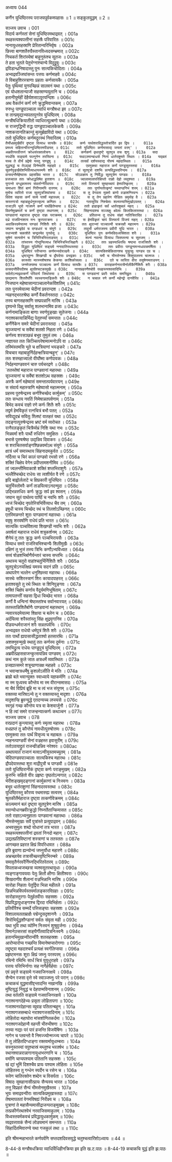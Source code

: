 अध्यायः 044

कर्णेन युधिष्ठिरस्य पराजयपूर्वकमपहासः ॥ 1 ॥ सङ्कुलयुद्धम् ॥ 2 ॥

सञ्जय उवाच ।	001  
विदार्य कर्णस्तां सेनां युधिष्ठिरमथाद्रवत् ।	001a  
रथहस्त्यश्वपत्तीनां सहस्रैः परिवारितः ॥	001c  
नानायुधसहस्राणि प्रेरितान्यरिभिर्वृषः ।	002a  
छित्त्वा बाणशतैरुग्रैस्तानविध्यदसम्भ्रमात् ॥	002c  
निचकर्त शिरांस्येषां बाहूनूरूंश्च सूतजः ॥	003a  
ते हता भूतले पेतुर्भग्नाश्चान्ये विदुद्रुवुः ॥	003c  
द्रविडान्ध्रनिषादास्तु पुनः सात्यकिचोदिताः ।	004a  
अभ्यद्रवञ्जिघांसन्तः पत्तयः कर्णमाहवे ॥	004c  
ते विबाहुशिरस्त्राणाः प्रहताः कर्णसायकैः ।	005a  
पेतुः पृथिव्यां युगपच्छिन्नं सालवनं यथा ॥	005c  
एवं योधशतान्याजौ सहस्राण्ययुतानि च ।	006a  
हतानीयुर्महीं देहैर्यशसाऽपूरयन्दिशः ॥	006c  
अथ वैकर्तनं कर्णं रणे क्रुद्धमिवान्तकम् ।	007a  
रुरुधुः पाण्डुपाञ्चाला व्याधिं मन्त्रौषधा इव ॥	007c  
स तान्प्रमृद्याभ्यपतत्पुनरेव युधिष्ठिरम् ।	008a  
मन्त्रौषधिक्रियातीतो व्याधिरत्युल्बणो यथा ॥	008c  
स राजगृद्धिभी रुद्धः पाण्डुपाञ्चालकेकयैः ।	009a  
नाशकत्तानतिक्रान्तुं मृत्युर्ब्रह्मविदो यथा ॥	009c  
ततो युधिष्ठिरः कर्णमदूरस्थं निवारितम् ।	010a  
`तैर्योधप्रमुखैर्वीरं दृष्ट्वा विव्याध सायकैः ॥	010c  
कर्णः पार्थशराविद्धस्तोत्रार्दित इव द्विपः ।	011a  
प्रमथ्य सहितान्वीरान्युधिष्ठिरमपीडयत् ॥	011c  
ततो युधिष्ठिरः कर्णमासाद्य जयतां वरम्' ।	012a  
अब्रवीत्परवीरघ्नं क्रोधसंरक्तलोचनः ॥	012c  
कर्णकर्ण वृथादृष्टे सूतपुत्र वचः शृणु ।	013a  
सदा स्पर्धसि सङ्ग्रामे फल्गुनेन तरस्विना ॥	013c  
यथाऽस्मान्बाधसे नित्यं धार्तराष्ट्रमते स्थितः ।	014a  
यद्बलं यच्च ते वीर्यं प्रद्वेषो यस्तु पाण्डुषु ॥	014c  
तत्सर्वं दर्शयस्वाद्य पौरुषं महदास्थितः ।	015a  
युद्धश्रद्धं च तेऽद्याहं विनेष्यामि महाहवे ॥	015c  
एवमुक्त्वा महाराज कर्णं पाण्डुसुतस्तदा ।	016a  
सुवर्णपुङ्खैर्दशभिर्विव्याधायस्मयैः शरैः ॥	016c  
तं सूतपुत्रो दशभिः प्रत्यविद्ध्यदरिन्दमः ।	017a  
वत्सदन्तैर्महेष्वासः प्रहसन्निव भारत ॥	017c  
सोऽवज्ञाय तु निर्विद्धः सूतपुत्रेण पाण्डवः ।	018a  
प्रजज्वाल ततः क्रोधाद्धविषेव हुताशनः ॥	018c  
ज्वालामालापरिक्षिप्तो राज्ञो देहो व्यदृश्यत ।	019a  
युगान्ते दग्धुकामस्य संवर्ताग्नेरिवापरः ॥	019c  
ततो विस्फार्य सुमहच्चापं हेमपरिष्कृतम् ।	020a  
समाधत्त शितं बाणं गिरीणामपि दारणम् ॥	020c  
ततः पूर्णायतोत्कृष्टं यमदण्डनिभं शरम् ।	021a  
मुमोच त्वरितो राजा सूतपुत्रजिघांसया ॥	021c  
स तु वेगवता मुक्तो बाणो वज्राशनिस्वनः ।	022a  
विवेश सहसा कर्णं सव्ये पार्श्वे महारथम् ॥	022c  
स तु तेन प्रहारेण पीडितः प्रमुमोह वै ।	023a  
स्रस्तगात्रो महाबाहुर्धनुरुत्सृज्य कम्पितः ॥	023c  
गतासुरिव निश्चेताः शल्यस्याभिमुखोऽपतत् ।	024a  
राजाऽपि भूयो नाजघ्ने कर्णं पार्थहितेप्सया ॥	024c  
ततो हाहाकृतं सर्वं धार्तराष्ट्रबलं महत् ।	025a  
विवर्णमुखमार्तं च कर्णं दृष्ट्वा तथागतम् ॥	025c  
सिंहनादाश्च सञ्जज्ञुः क्ष्वेलाः किलकिलास्तथा ।	026a  
पाण्डवानां महाराज दृष्ट्वा राज्ञः पराक्रमम् ॥	026c  
प्रतिलभ्य तु राधेयः संज्ञां नातिचिरादिव ।	027a  
दध्रे राजविनाशाय मनः क्रूरपराक्रमः ॥	027c  
स हेमविकृतं चापं विस्फार्य विजयं महत् ।	028a  
अवाकिरदमेयात्मा पाण्डवं निशितैः शरैः ॥	028c  
ततः क्षुराभ्यां पाञ्चाल्यौ चक्ररक्षौ महात्मनः ।	029a  
जघान चन्द्रदेवं च दण्डधारं च संयुगे ॥	029c  
तावुभौ धर्मराजस्य प्रवीरौ युधि भारत ।	030a  
रथाभ्याशे चकाशेते चन्द्रस्येव पुनर्वसू ॥	030c  
युधिष्ठिरः पुनः कर्णमविदध्यत्त्रिंशता शरैः ।	031a  
सुषेणं सत्यसेनं च त्रिभिस्त्रिभिरताडयत् ॥	031c  
शल्यं नवत्या विव्याध त्रिसप्तत्या च सूतजम् ।	032a  
तांस्तस्य गोप्तॄन्विव्याध त्रिभिस्त्रिभिरजिह्मगैः ॥	032c  
ततः प्रहस्याधिरथिः षष्ठ्या राजञ्शितैः शरैः ।	033a  
विद्ध्वा युधिष्ठिरं सङ्ख्ये ननादातिरथस्तदा ॥	033c  
ततः प्रवीराः पाण्डूनामभ्यधावन्नमर्षिताः ।	034a  
युधिष्ठिरं परीप्सन्तः कर्णमभ्यर्दयञ्छरैः ॥	034c  
सात्यकिश्चेकितानश्च युयुत्सुः पाण्ड्य एव च ।	035a  
धृष्टद्युम्नः शिखण्डी च द्रौपदेयाः प्रभद्रकाः ॥	035c  
यमौ च भीमसेनश्च शिशुपालस्य चात्मजः ।	036a  
कारूशा मात्स्यशेषाश्च केकयाः काशिकोसलाः ॥	036c  
एते च त्वरिता वीरा वसुषेणमताडयन् ।	037a  
जनमेजयश्च पाञ्चाल्यः कर्णं विव्याध सायकैः ॥	037c  
वाराहकर्णनाराचैर्नालीकैर्निशितैः शरैः ।	038a  
वत्सदन्तैर्विपाठैश्च क्षुरप्रैश्चटकामुखैः ॥	038c  
नानाप्रहरणैश्चोग्रै रथहस्त्यश्वसादिभिः ।	039a  
सर्वतोऽभ्यद्रवत्कर्णं परिवार्य जिघांसया ॥	039c  
स पाण्डवानां प्रवरैः सर्वतः समभिद्रुतः ।	040a  
छाद्यमानः शिततैर्घोरैः स्वस्वनामाङ्कितैः शरैः ॥	040c  
न चचाल रणे कर्णो महेन्द्रो दानवैरिव ।	041a  
`निजघान महेष्वासान्पाञ्चालानेकविंशतिम् ॥	041c  
ततः पुनरमेयात्मा चेदीनां प्रवरान्दश ।	042a  
न्यहनद्भरतश्रेष्ठ कर्णो वैकर्तनस्तदा ॥	042c  
तस्य बाणसहस्राणि सम्प्रपन्नानि मारिष ।	043a  
दृश्यन्ते दिक्षु सर्वासु शलभानामिव व्रजाः ॥	043c  
कर्णनामाङ्किता बाणाः स्वर्णपुङ्खाः सुतेजनाः ।	044a  
नराश्वकायान्निर्भिद्य पेतुरुर्व्यां समन्ततः ॥	044c  
कर्णेनैकेन समरे चेदीनां प्रवरास्तदा ।	045a  
सृञ्जयानां च सर्वेषां शतशो निहता रणे ॥	045c  
कर्णस्य शरसञ्छन्नं बभूव तुमुलं तमः ।	046a  
नाज्ञायत ततः किञ्चित्परेषामात्मनोऽपि वा ॥	046c  
तस्मिंस्तमसि भूते च क्षत्रियाणां भयङ्करे ।	047a  
विचचार महाबाहुर्निर्दहन्क्षत्रियान्बहून्' ॥	047c  
ततः शरमहाज्वालो वीर्योष्मा कर्णपावकः ।	048a  
निर्दहन्पाण्डववनं चारु पर्यचरद्रणे ॥	048c  
`ततस्तेषां महाराज पाण्डवानां महारथाः ।	049a  
सृञ्जयानां च सर्वेषां शतशोऽथ सहस्रशः ।	049c  
अस्त्रैः कर्णं महेष्वासं समन्तात्पर्यवारयन् ॥	049e  
स संवार्य महास्त्राणि महेष्वासो महात्मनाम् ।	050a  
प्रहस्य पुरुषेन्द्रस्य कर्णश्चिच्छेद कार्मुकम्' ॥	050c  
ततः सन्धाय नवतिं निमेषान्नतपर्वणाम् ।	051a  
बिभेद कवचं राज्ञो रणे कर्णः शितैः शरैः ॥	051c  
तद्वर्म हेमविकृतं रत्नचित्रं बभौ पतत् ।	052a  
सविद्युदभ्रं सवितुः श्लिष्टं वातहतं यथा ॥	052c  
तदङ्गात्पुरुषेन्द्रस्य भ्रष्टं वर्म व्यरोचत ।	053a  
रत्नैरलङ्कृतं चित्रैर्व्यभ्रं निशि यथा नभः ॥	053c  
भिन्नवर्मा शरैः पार्थो रुधिरेण समुक्षितः ।	054a  
बभासे पुरुषश्रेष्ठ उद्यन्निव दिवाकरः ॥	054c  
स शराचितसर्वाङ्गश्छिन्नवर्माऽथ संयुगे ।	055a  
क्षात्रं धर्मं समास्थाय सिंहनादमकुर्वत ॥	055c  
नर्दित्वा च चिरं कालं पाण्डवो रभसो रणे ।	056a  
शक्तिं चिक्षेप वेगेन प्रदीप्तामशनीमिव ॥	056c  
तां ज्वलन्तीमिवाकाशे शक्तिं शप्तभिराशुगैः ।	057a  
भल्लैश्चिच्छेद राधेयः सा त्वशीर्यत वै रणे ॥	057c  
हृदि बाह्वोर्ललाटे च क्षिप्रकारी युधिष्ठिरः ।	058a  
चतुर्भिस्तोमरैः कर्णं ताडयित्वाऽनदन्मुदा ॥	058c  
उद्भिन्नरुधिरः कर्णः क्रुद्धः सर्प इव श्वसन् ।	059a  
जघान सूतं पार्थस्य पार्ष्ठिं च नवभिः शरैः ॥	059c  
ध्वजं चिच्छेद नृपतेस्त्रिभिर्विव्याध चैव तम् ।	060a  
इषुधी चास्य चिच्छेद रथं च तिलशोऽच्छिनत् ॥	060c  
एतस्मिन्नन्तरे शूराः पाण्डवानां महारथाः ।	061a  
ववृषुः शरवर्षाणि राधेयं प्रति भारत ॥	061c  
सात्यकिः पञ्चविंशत्या शिखण्डी नवभिः शरैः ।	062a  
अवर्षतां महाराज राधेयं शत्रुकर्शनम् ॥	062c  
शैनेयं तु ततः क्रुद्धः कर्णः पञ्चभिरायसैः ।	063a  
विव्याध समरे राजंस्त्रिभिश्चान्यैः शिलीमुखैः ॥	063c  
दक्षिणं तु भुजं तस्य त्रिभिः कर्णोऽभ्यविध्यत ।	064a  
सव्यं षोडशभिर्बाणैर्यन्तारं चास्य सप्तभिः ॥	064c  
अथास्य चतुरो वाहांश्चतुर्भिर्निशितैः शरैः ।	065a  
सूतपुत्रोऽनयत्क्षिप्रं यमस्य सदनं प्रति ॥	065c  
अथापरेण भल्लेन धनुश्छित्त्वा महारथः ।	066a  
सारथेः सशिरस्त्राणं शिरः कायादपाहरत् ॥	066c  
हताश्वसूते तु रथे स्थितः स शिनिपुङ्गवः ।	067a  
शक्तिं चिक्षेप कर्णाय वैदूर्यमणिभूषिताम् ॥	067c  
तामापतन्तीं सहसा द्विधा चिच्छेद भारत ।	068a  
कर्णो वै धन्विनां श्रेष्ठस्तांश्च सर्वानवारयत् ॥	068c  
ततस्तान्निशितैर्बाणैः पाण्डवानां महारथान् ।	069a  
न्यवारयदमेयात्मा शिक्षया च बलेन च ॥	069c  
अर्दयित्वा शरैस्तांस्तु सिंहः क्षुद्रमृगानिव ।	070a  
पीडयन्धर्मराजानं शरैः सन्नतपर्वभिः ।	070c  
अभ्यद्रवत राधेयो धर्मपुत्रं शितैः शरैः ॥	070e  
ततः पार्थो ह्यपासासीद्धताश्वो हतसारथिः ।	071a  
अशक्नुवन्मुखे स्थातुं ततः कर्णस्य दुर्मनाः ॥	071c  
तमभिद्रुत्य राधेयः पाण्डुपुत्रं युधिष्ठिरम् ।	072a  
अब्रवीत्प्रहसन्राजन्कुत्सयन्निव पाण्डवम् ॥	072c  
कथं नाम कुले जातः क्षत्रधर्मे व्यवस्थितः ।	073a  
प्रजह्यात्समरे शत्रून्प्राणान्रक्ष महाहवे ॥	073c  
न भवान्क्षत्रधर्मेषु कुशलोऽसीति मे मतिः ।	074a  
ब्राह्मे बले भवान्युक्तः स्वाध्याये यज्ञकर्मणि ॥	074c  
मा स्म युध्यस्व कौन्तेय मा स्म वीरान्समासदः ।	075a  
मा चैवं विप्रियं ब्रूहि मा च त्वं भज संयुगम् ॥	075c  
वक्तव्या मारिषाऽन्ये तु न वक्तव्यास्तु मादृशाः ।	076a  
मादृशान्हि ब्रुवन्युद्धे एतदन्यच्च लप्स्यसे ॥	076c  
स्वगृहं गच्छ कौन्तेय यत्र वा केशवार्जुनौ ।	077a  
न हि त्वां समरे राजन्हन्यात्कर्णः कथञ्चन ॥	077c  
सञ्जय उवाच ।	078  
वरप्रदानं कुन्त्यास्तु कर्णः स्मृत्वा महारथः ।	078a  
वधप्राप्तं तु कौन्तेयं नावधीत्पुरुषोत्तमः ॥	078c  
एवमुक्त्वा ततः पार्थं विसृज्य च महाबलः ।	079a  
न्यहनत्पाण्डवीं सेनां वज्रहस्त इवासुरीम् ॥	079c  
ततोऽपायाद्द्रुतं राजन्व्रीडन्निव नरेश्वरः ॥	080ac  
अथापयातं राजानं मत्वाऽन्वीयुस्तमच्युतम् ।	081a  
चेदिपाण्डवपाञ्चालाः सात्यकिश्च महारथः ।	081c  
द्रौपदेयास्तथा शूरा माद्रीपुत्रौ च पाण्डवौ ॥	081e  
ततो युधिष्ठिरानीकं दृष्ट्वा कर्णः पराङ्मुखम् ।	082a  
कुरुभिः सहितो वीरः प्रहृष्टः पृष्ठतोऽन्वगात् ॥	082c  
भेरीशङ्खमृदङ्गानां कार्मुकाणां च निःस्वनः ।	083a  
बभूव धार्तराष्ट्राणां सिंहनादरवस्तथा ॥	083c  
युधिष्ठिरस्तु कौरव्य रथमारुह्य सत्वरम् ।	084a  
श्रुतकीर्तेर्महाराज दृष्ट्वा तत्कर्णविक्रमम् ॥	084c  
काल्यमानं बलं दृष्ट्वा सूतपुत्रेण मारिष ।	085a  
स्वान्योधानब्रवीत्क्रुद्धो निघ्नतैतान्किमासत ॥	085c  
ततो राज्ञाऽभ्यनुज्ञाताः पाण्डवानां महारथाः ।	086a  
भीमसेनमुखाः सर्वे पुत्रांस्ते प्रत्युपाद्रवन् ॥	086c  
अभवत्तुमुलः शब्दो योधानां तत्र भारत ।	087a  
रथहस्त्यश्वपत्तीनां द्रवतां निनदो महान् ।	087c  
उद्यतप्रतिविष्टानां शस्त्राणां च ततस्ततः ॥	087e  
आगच्छत प्रहरत क्षिप्रं विपरिधावत ।	088a  
इति ब्रुवाणा ह्यन्योन्यं जघ्नुर्योधा महारणे ॥	088c  
अभ्रच्छायेव तत्रासीच्छरवृष्टिभिरम्बरे ।	089a  
समावृतैर्नरवरैर्निघ्नद्भिरितरेतरम् ॥	089c  
विपताकध्वजच्छत्रा व्यश्वसूतरथायुधाः ।	090a  
व्यङ्गाङ्गावयवाः पेतुः क्षितौ क्षीणाः क्षितीश्वराः ।	090c  
शिखराणीव शैलानां वज्रभिन्नानि मारिष ॥	090e  
सारोहा निहताः पेतुर्द्विपा भिन्ना महीतले ।	091a  
छिन्नभिन्नविपर्यस्तवर्मालङ्कारविग्रहाः ॥	091c  
सारोहास्तुरगाः पेतुर्हतवीराः सहस्रशः ।	092a  
विप्रविद्धायुधाङ्गाश्च द्विरदा रथिभिर्हताः ।	092c  
प्रतिवीरैश्च सम्मर्दे पत्तिसङ्घाः सहस्रशः ॥	092e  
विशालायतताम्राक्षैः पद्मेन्दुसदृशाननैः ।	093a  
शिरोभिर्युद्धशौण्डानां सर्वतः संवृता मही ॥	093c  
यथा भुवि तथा व्योम्नि निःस्वनं शुश्रुवुर्जनाः ।	094a  
विमानेऽप्सरसां सङ्घैर्गीतवादित्रनिःस्वनैः ॥	094c  
हतानभिमुखान्वीरान्वीरैः शतसहस्रशः ।	095a  
आरोप्यारोप्य गच्छन्ति विमानेष्वप्सरोगणाः ॥	095c  
तद्दृष्ट्वा महदाश्चर्यं प्रत्यक्षं स्वर्गलिप्सया ।	096a  
प्रहृष्टमनसः शूराः क्षिप्रं जघ्नुः परस्परम् ॥	096c  
रथिनो रथिभिः सार्धं चित्रं युयुधुराहवे ।	097a  
पत्तयः पत्तिभिर्नागाः सह नागैर्हयैर्हयाः ॥	097c  
एवं प्रवृत्ते सङ्ग्रामे गजवाजिनरक्षये ।	098a  
सैन्येन रजसा वृत्ते स्वे स्वाञ्जघ्नुः परे परान् ॥	098c  
कचाकचं युद्धमासीद्दन्तादन्ति नखानखि ।	099a  
मुष्टियुद्धं नियुद्धं च देहपाप्मविनाशनम् ॥	099c  
तथा वर्ततति सङ्ग्रामे गजवाजिनरक्षये ।	100a  
नराश्वनागदेहेभ्यः प्रसृता लोहितापगा ॥	100c  
गजाश्वनरदेहान्सा व्युवाह पतितान्बहून् ।	101a  
नराश्वगजसम्बाधे नराश्वगजसादिनाम् ॥	101c  
लोहितोदा महाघोरा मांसशोणितकर्दमा ।	102a  
नराश्वगजदेहान्वै वहन्ती भीरुभीषणा ॥	102c  
तस्या नद्याः परं पारं व्रजन्ति विजयैषिणः ।	103a  
नागेन च प्लवन्तो वै निमज्ज्योन्मज्ज्य चापरे ॥	103c  
ते तु लोहितदिग्धाङ्गा रक्तवर्मायुधाम्बराः ।	104a  
सस्नुस्तस्यां पपुश्चास्रं मम्लुश्च भरतर्षभ ॥	104c  
रथानश्वान्नरान्नागानायुधाभरणानि च ।	105a  
वर्माणि चाप्यपश्याम पतितानि सहस्रशः ।	105c  
खं द्यां भूमिं दिशश्चैव प्रायः पश्याम लोहिताः ॥	105e  
लोहितस्य तु गन्धेन स्पर्देन च रसेन च ।	106a  
रूपेण चातिरक्तेन शब्देन च विसर्पता ।	106c  
विषादः सुमहानासीत्प्रायः सैन्यस्य भारत ॥	106e  
तत्तु विप्रहतं सैन्यं भीमसेनमुखैस्तव ।	107a  
भूयः समाद्रवन्वीराः सात्यकिप्रमुखास्तदा ॥	107c  
तेषामापततां वेगमविषह्यं निरीक्ष्य च ।	108a  
पुत्राणां ते महासैन्यमासीद्राजन्पराङ्मुखम् ॥	108c  
तत्प्रकीर्णरथाश्वेभं नरवाजिसमाकुलम् ।	109a  
विध्वस्तवर्मकवचं प्रविद्धायुधकार्मुकम् ॥	109c  
व्यद्रवत्तावकं सैन्यं लोड्यमानं समन्ततः ।	110a  
सिंहार्दितमिवारण्ये यथा गजकुलं तथा ॥ ॥	110c  

इति श्रीमन्महाभारते कर्णपर्वणि सप्तदशदिवसयुद्धे चतुश्चत्वारिंशोऽध्यायः ॥ 44 ॥

8-44-8 मन्त्रौषधक्रिया व्याधिर्विधिहीनक्रिया इव इति ख.ट.पाठः ॥ 8-44-19 कचाकचि युद्धं इति झ.पाठः ॥
